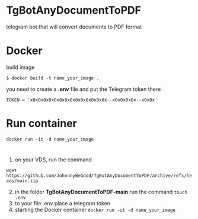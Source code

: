 # TgBotAnyDocumentToPDF
telegram bot that will convert documents to PDF format

# Docker
build image

` $ docker build -t name_your_image . `

you need to create a **.env** file and put the Telegram token there

`TOKEN = 'x0x0x0x0x0x0x0x0x0x0x0x0x0x0x--x0x0x0x0x--x0x0x'`

# Run container
` docker run -it -d name_your_image `

#
1. on your VDS, run the command

` wget https://github.com/JohnnnyBeGood/TgBotAnyDocumentToPDF/archive/refs/heads/main.zip `

2. in the folder **TgBotAnyDocumentToPDF-main** run the command ` touch .env `
3. to your file .env place a telegram token
4. starting the Docker container
` docker run -it -d name_your_image `